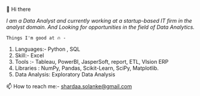 👋 Hi there

*I am a Data Analyst and currently working at a startup-based IT firm in the analyst domain. And Looking for opportunities in the field of Data Analytics.*

`Things I'm good at 🔥 -`

1. Languages:- Python , SQL
2. Skill:- Excel
3. Tools :- Tableau, PowerBI, JasperSoft, report, ETL, VIsion ERP
4. Libraries : NumPy, Pandas, Scikit-Learn, SciPy, Matplotlib.
5. Data Analysis: Exploratory Data Analysis


📫 How to reach me:- shardaa.solanke@gmail.com

